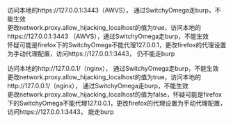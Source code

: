 访问本地的https://127.0.0.1:3443（AWVS）， 通过SwitchyOmega走burp，不能生效  
更改network.proxy.allow_hijacking_localhost的值为true，访问本地的https://127.0.0.1:3443 （AWVS），通过SwitchyOmega走burp，不能生效  
怀疑可能是firefox下的SwitchyOmega不能代理127.0.0.1，更改firefox的代理设置为手动代理配置，访问https://127.0.0.1:3443， 仍不能走burp  

访问本地的http://127.0.0.1/（nginx）， 通过SwitchyOmega走burp，不能生效  
更改network.proxy.allow_hijacking_localhost的值为true，访问本地的http://127.0.0.1/（nginx）， 通过SwitchyOmega走burp，不能生效  
更改network.proxy.allow_hijacking_localhost的值为false，怀疑可能是firefox下的SwitchyOmega不能代理127.0.0.1，更改firefox的代理设置为手动代理配置，访问https://127.0.0.1:3443， 能走burp  

